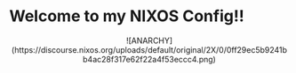 # Welcome to my NIXOS Config!!

<center>
![ANARCHY](https://discourse.nixos.org/uploads/default/original/2X/0/0ff29ec5b9241bb4ac28f317e62f22a4f53eccc4.png)
</center>